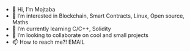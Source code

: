 - 👋 Hi, I’m Mojtaba
- 👀 I’m interested in Blockchain, Smart Contracts, Linux, Open source, Maths
- 🌱 I’m currently learning C/C++, Solidity
- 💞️ I’m looking to collaborate on cool and small projects
- 📫 How to reach me?! EMAIL

<!---
MoFa82/MoFa82 is a ✨ special ✨ repository because its `README.md` (this file) appears on your GitHub profile.
You can click the Preview link to take a look at your changes.
--->
